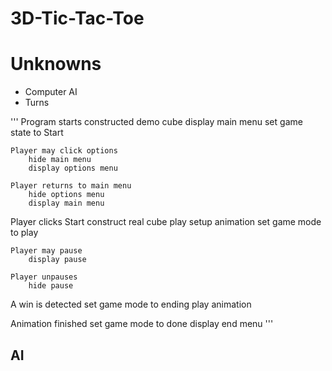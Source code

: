 # 3D-Tic-Tac-Toe

# Unknowns
- Computer AI
- Turns


'''
Program starts
	constructed demo cube
	display main menu
	set game state to Start

	Player may click options
		hide main menu
		display options menu

	Player returns to main menu
		hide options menu
		display main menu

Player clicks Start
	construct real cube
	play setup animation
	set game mode to play

	Player may pause
		display pause

	Player unpauses
		hide pause

A win is detected
	set game mode to ending
	play animation

Animation finished
	set game mode to done
	display end menu
'''

AI
--
